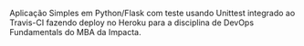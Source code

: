 Aplicação Simples em  Python/Flask com teste usando Unittest integrado ao Travis-CI fazendo deploy no Heroku para a disciplina de DevOps Fundamentals do MBA da Impacta.
